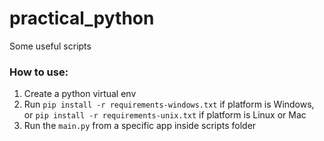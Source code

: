 # practical_python

Some useful scripts

### How to use:

1. Create a python virtual env
2. Run `pip install -r requirements-windows.txt` if platform is Windows, or `pip install -r requirements-unix.txt` if platform is Linux or Mac
3. Run the `main.py` from a specific app inside scripts folder




